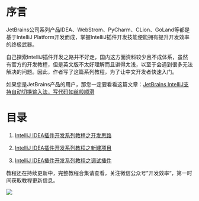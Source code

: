 # 序言
JetBrains公司系列产品IDEA、WebStrom、PyCharm、CLion、GoLand等都是基于IntelliJ Platform开发而成，掌握IntelliJ插件开发技能便能拥有提升开发效率的终极武器。

自己探索IntelliJ插件开发之路并不好走，国内这方面资料较少且不成体系，虽然有官方的开发教程，但是英文版不太好理解而且讲得太浅，以至于会遇到很多无法解决的问题。因此，作者写了这篇系列教程，为了让中文开发者快速入门。

如果您是JetBrains产品的用户，那您一定要看看这篇文章：[JetBrains IntelliJ支持自动切换输入法，写代码如丝般顺滑](https://mp.weixin.qq.com/s?__biz=MzIzMzcyNzA3Mw==&mid=2247483757&idx=1&sn=85260c90639afedc082ade647ca8a55b&chksm=e8807463dff7fd757e775066f4f07075d7c682b1d813f666bd3c195f471defdc659bb8466c29&scene=21#wechat_redirect)

# 目录

1. [IntelliJ IDEA插件开发系列教程之开发思路](https://mp.weixin.qq.com/s?__biz=MzIzMzcyNzA3Mw==&mid=2247483782&idx=1&sn=408f2d27c2cbf394254cadb26f31a753&chksm=e8807488dff7fd9e01914fed3273c9e09db01fa034748c844ea6f2fffac0c5efbd183ae2419b&scene=178&cur_album_id=2815070715065532417#rd)

2. [IntelliJ IDEA插件开发系列教程之新建项目](https://mp.weixin.qq.com/s?__biz=MzIzMzcyNzA3Mw==&mid=2247483782&idx=2&sn=9545ed263c332490457d2978ef754870&chksm=e8807488dff7fd9efa409615de065d7f2fa393eaddc94d5c57c1f5b809866ca7de83c817a4f2&scene=178&cur_album_id=2815070715065532417#rd)

3. [IntelliJ IDEA插件开发系列教程之调试插件](https://mp.weixin.qq.com/s?__biz=MzIzMzcyNzA3Mw==&mid=2247483782&idx=3&sn=0cbc19c72cfe086949b017dc1a6c4b2d&chksm=e8807488dff7fd9eb7ccb0219deb7e67b62de1fb52f1975451731def1dc0b362b343540bae59&scene=178&cur_album_id=2815070715065532417#rd)


教程还在持续更新中，完整教程合集请查看[](https://mp.weixin.qq.com/mp/appmsgalbum?__biz=MzIzMzcyNzA3Mw==&action=getalbum&album_id=2815070715065532417#wechat_redirect)，关注微信公众号”开发效率“，第一时间获取教程更新信息。

![](https://smart-input-source-1315501506.cos.ap-shanghai.myqcloud.com/public/qrcode_for_weixingongzhong.jpg)
